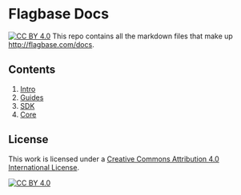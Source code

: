 # Flagbase Docs
[![CC BY 4.0][cc-by-shield]][cc-by]
This repo contains all the markdown files that make up http://flagbase.com/docs.

## Contents
1. [Intro](intro/1_overview.md)
2. [Guides](guides/1_overview.md)
3. [SDK](intro/1_overview.md)
4. [Core](core/1_overview.md)

## License
This work is licensed under a [Creative Commons Attribution 4.0 International
License][cc-by].

[![CC BY 4.0][cc-by-image]][cc-by]

[cc-by]: http://creativecommons.org/licenses/by/4.0/
[cc-by-image]: https://i.creativecommons.org/l/by/4.0/88x31.png
[cc-by-shield]: https://img.shields.io/badge/License-CC%20BY%204.0-lightgrey.svg

